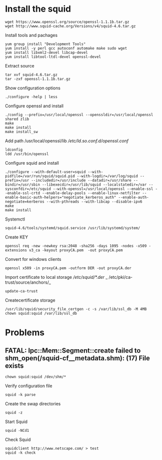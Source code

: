 # Install the squid
```
wget https://www.openssl.org/source/openssl-1.1.1b.tar.gz
wget http://www.squid-cache.org/Versions/v4/squid-4.6.tar.gz
```

Install tools and pachages
```
yum group install "Development Tools"
yum install -y perl gcc autoconf automake make sudo wget
yum install libxml2-devel libcap-devel
yum install libtool-ltdl-devel openssl-devel
```

Extract source
```
tar xvf squid-4.6.tar.gz
tar -zxf openssl-1.1.1b.tar.gz
```

Show configuration options
```
./configure -help | less
```

Configure openssl and install
```
./config --prefix=/usr/local/openssl --openssldir=/usr/local/openssl shared zlib
make
make install
make install_sw
```

Add path /usr/local/openssl/lib
_/etc/ld.so.conf.d/openssl.conf_
```
ldconfig
ldd /usr/bin/openssl
```

Configure squid and install
```
./configure --with-default-user=squid --with-pidfile=/var/run/squid/squid.pid --with-logdir=/var/log/squid --prefix=/usr --includedir=/usr/include --datadir=/usr/share --bindir=/usr/sbin --libexecdir=/usr/lib/squid --localstatedir=/var --sysconfdir=/etc/squid --with-openssl=/usr/local/openssl --enable-ssl --enable-ssl-crtd --enable-delay-pools --enable-linux-netfilter --enable-basic-auth-helpers="negotiate_kerberos_auth" --enable-auth-negotiate=kerberos --with-pthreads --with-libcap --disable-ipv6
make
make install
```

Systemctl
```
squid-4.6/tools/systemd/squid.service /usr/lib/systemd/system/
```

Create KEY
```
openssl req -new -newkey rsa:2048 -sha256 -days 1095 -nodes -x509 -extensions v3_ca -keyout proxyCA.pem  -out proxyCA.pem
```

Convert for windows clients
```
openssl x509 -in proxyCA.pem -outform DER -out proxyCA.der
```

Import certificate to local storage
_/etc/squid/*.der_ _ /etc/pki/ca-trust/source/anchors/_
```
update-ca-trust
```

Createcertificate storage
```
/usr/lib/squid/security_file_certgen -c -s /var/lib/ssl_db -M 4MB
chown squid:squid /var/lib/ssl_db
```

# Problems
## FATAL: Ipc::Mem::Segment::create failed to shm_open(/squid-cf__metadata.shm): (17) File exists
```
chown squid:squid /dev/shm/*
```

Verify configuration file
```
squid -k parse
```

Create the swap directories
```
squid -z
```

Start Squid
```
squid -NCd1
```

Check Squid
```
squidclient http://www.netscape.com/ > test
squid -k check
```
